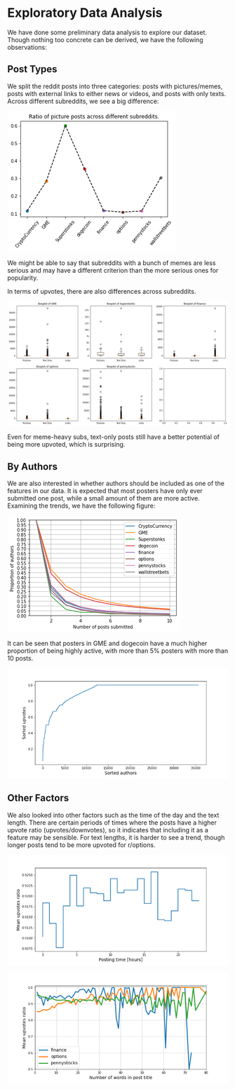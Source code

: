 # Exploratory Data Analysis

We have done some preliminary data analysis to explore our dataset. Though nothing too concrete can be derived, we have the following observations:

## Post Types
We split the reddit posts into three categories: posts with pictures/memes, posts with external links to either news or videos, and posts with only texts. Across different subreddits, we see a big difference:

![Meme ratio](../figures/meme_ratio.png)

We might be able to say that subreddits with a bunch of memes are less serious and may have a different criterion than the more serious ones for popularity.
    
In terms of upvotes, there are also differences across subreddits.

![Different Types](../figures/box_plots_different_types.png)

Even for meme-heavy subs, text-only posts still have a better potential of being more upvoted, which is surprising.

## By Authors

We are also interested in whether authors should be included as one of the features in our data. It is expected that most posters have only ever submitted one post, while a small amount of them are more active. Examining the trends, we have the following figure:

![Author Contribution](../figures/author_contributions.png)

    
It can be seen that posters in GME and dogecoin have a much higher proportion of being highly active, with more than $5\%$ posters with more than $10$ posts.
    
![Authors vs Upvotes](../figures/authors_vs_upvotes.png)

## Other Factors
    
We also looked into other factors such as the time of the day and the text length. There are certain periods of times where the posts have a higher upvote ratio (upvotes/downvotes), so it indicates that including it as a feature may be sensible. For text lengths, it is harder to see a trend, though longer posts tend to be more upvoted for r/options.
    
![Upvotes vs Time](../figures/upvotes_vs_time.png)


![Upvotes vs Length](../figures/upvotes_vs_length.png)
